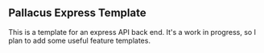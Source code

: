 ## Pallacus Express Template

This is a template for an express API back end.
It's a work in progress, so I plan to add some useful feature templates.
